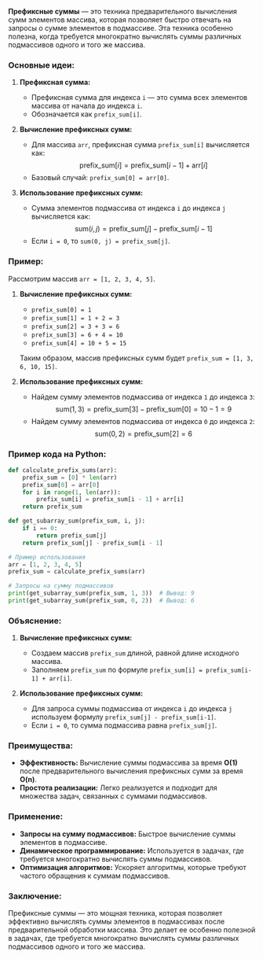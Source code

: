 **Префиксные суммы** — это техника предварительного вычисления сумм элементов массива, которая позволяет быстро отвечать на запросы о сумме элементов в подмассиве. Эта техника особенно полезна, когда требуется многократно вычислять суммы различных подмассивов одного и того же массива.

### Основные идеи:

1. **Префиксная сумма:**
    * Префиксная сумма для индекса `i` — это сумма всех элементов массива от начала до индекса `i`.
    * Обозначается как `prefix_sum[i]`.

2. **Вычисление префиксных сумм:**
    * Для массива `arr`, префиксная сумма `prefix_sum[i]` вычисляется как:
    $$ \text{prefix\_sum}[i] = \text{prefix\_sum}[i-1] + \text{arr}[i] $$
    * Базовый случай: `prefix_sum[0] = arr[0]`.

3. **Использование префиксных сумм:**
    * Сумма элементов подмассива от индекса `i` до индекса `j` вычисляется как:
    $$ \text{sum}(i, j) = \text{prefix\_sum}[j] - \text{prefix\_sum}[i-1] $$
    * Если `i = 0`, то `sum(0, j) = prefix_sum[j]`.

### Пример:

Рассмотрим массив `arr = [1, 2, 3, 4, 5]`.

1. **Вычисление префиксных сумм:**
    * `prefix_sum[0] = 1`
    * `prefix_sum[1] = 1 + 2 = 3`
    * `prefix_sum[2] = 3 + 3 = 6`
    * `prefix_sum[3] = 6 + 4 = 10`
    * `prefix_sum[4] = 10 + 5 = 15`

    Таким образом, массив префиксных сумм будет `prefix_sum = [1, 3, 6, 10, 15]`.

2. **Использование префиксных сумм:**
    * Найдем сумму элементов подмассива от индекса `1` до индекса `3`:
    $$ \text{sum}(1, 3) = \text{prefix\_sum}[3] - \text{prefix\_sum}[0] = 10 - 1 = 9 $$
    * Найдем сумму элементов подмассива от индекса `0` до индекса `2`:
    $$  \text{sum}(0, 2) = \text{prefix\_sum}[2] = 6 $$

### Пример кода на Python:

```python
def calculate_prefix_sums(arr):
    prefix_sum = [0] * len(arr)
    prefix_sum[0] = arr[0]
    for i in range(1, len(arr)):
        prefix_sum[i] = prefix_sum[i - 1] + arr[i]
    return prefix_sum

def get_subarray_sum(prefix_sum, i, j):
    if i == 0:
        return prefix_sum[j]
    return prefix_sum[j] - prefix_sum[i - 1]

# Пример использования
arr = [1, 2, 3, 4, 5]
prefix_sum = calculate_prefix_sums(arr)

# Запросы на сумму подмассивов
print(get_subarray_sum(prefix_sum, 1, 3))  # Вывод: 9
print(get_subarray_sum(prefix_sum, 0, 2))  # Вывод: 6
```

### Объяснение:

1. **Вычисление префиксных сумм:**
    * Создаем массив `prefix_sum` длиной, равной длине исходного массива.
    * Заполняем `prefix_sum` по формуле `prefix_sum[i] = prefix_sum[i-1] + arr[i]`.

2. **Использование префиксных сумм:**
    * Для запроса суммы подмассива от индекса `i` до индекса `j` используем формулу `prefix_sum[j] - prefix_sum[i-1]`.
    * Если `i = 0`, то сумма подмассива равна `prefix_sum[j]`.

### Преимущества:

* **Эффективность:** Вычисление суммы подмассива за время **O(1)** после предварительного вычисления префиксных сумм за время **O(n)**.
* **Простота реализации:** Легко реализуется и подходит для множества задач, связанных с суммами подмассивов.

### Применение:

* **Запросы на сумму подмассивов:** Быстрое вычисление суммы элементов в подмассиве.
* **Динамическое программирование:** Используется в задачах, где требуется многократно вычислять суммы подмассивов.
* **Оптимизация алгоритмов:** Ускоряет алгоритмы, которые требуют частого обращения к суммам подмассивов.

### Заключение:

Префиксные суммы — это мощная техника, которая позволяет эффективно вычислять суммы элементов в подмассивах после предварительной обработки массива. Это делает ее особенно полезной в задачах, где требуется многократно вычислять суммы различных подмассивов одного и того же массива.
